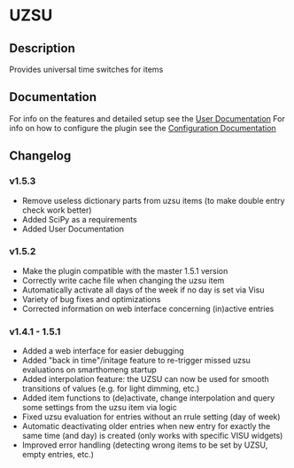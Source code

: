# UZSU

## Description
Provides universal time switches for items

## Documentation

For info on the features and detailed setup see the [User Documentation](https://www.smarthomeng.de/user/plugins/uzsu/user_doc.html "Manual")
For info on how to configure the plugin see the [Configuration Documentation](https://www.smarthomeng.de/plugins_doc/config/uzsu "Configuration")

## Changelog

### v1.5.3
* Remove useless dictionary parts from uzsu items (to make double entry check work better)
* Added SciPy as a requirements
* Added User Documentation

### v1.5.2
* Make the plugin compatible with the master 1.5.1 version
* Correctly write cache file when changing the uzsu item
* Automatically activate all days of the week if no day is set via Visu
* Variety of bug fixes and optimizations
* Corrected information on web interface concerning (in)active entries

### v1.4.1 - 1.5.1
* Added a web interface for easier debugging
* Added "back in time"/initage feature to re-trigger missed uzsu evaluations on smarthomeng startup
* Added interpolation feature: the UZSU can now be used for smooth transitions of values (e.g. for light dimming, etc.)
* Added item functions to (de)activate, change interpolation and query some settings from the uzsu item via logic
* Fixed uzsu evaluation for entries without an rrule setting (day of week)
* Automatic deactivating older entries when new entry for exactly the same time (and day) is created (only works with specific VISU widgets)
* Improved error handling (detecting wrong items to be set by UZSU, empty entries, etc.)
